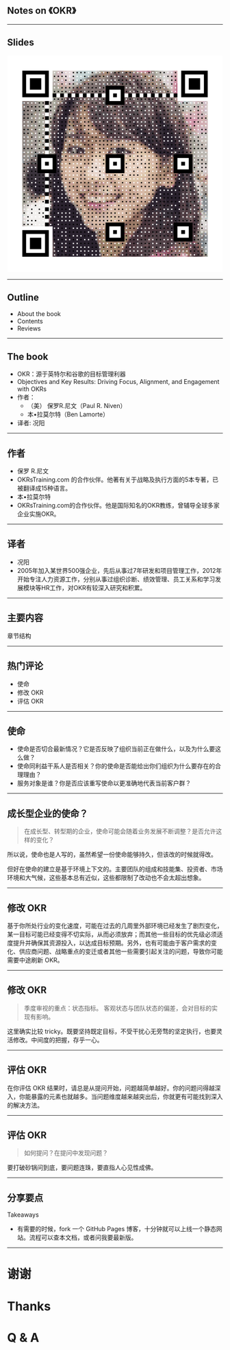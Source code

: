

## Notes on 《OKR》


---


## Slides

![](assets/image/gakki-okr-talk.gif)


---


## Outline

- About the book
- Contents
- Reviews


---


## The book

- OKR：源于英特尔和谷歌的目标管理利器
- Objectives and Key Results: Driving Focus, Alignment, and Engagement with OKRs
- 作者：
  - （美） 保罗R.尼文（Paul R. Niven）
  - 本•拉莫尔特（Ben Lamorte） 
- 译者: 况阳


---


## 作者

- 保罗 R.尼文
- OKRsTraining.com 的合作伙伴。他著有关于战略及执行方面的5本专著，已被翻译成15种语言。
- 本•拉莫尔特
- OKRsTraining.com的合作伙伴。他是国际知名的OKR教练，曾辅导全球多家企业实施OKR。


---

## 译者

- 况阳
- 2005年加入某世界500强企业，先后从事过7年研发和项目管理工作，2012年开始专注人力资源工作，分别从事过组织诊断、绩效管理、员工关系和学习发展模块等HR工作，对OKR有较深入研究和积累。

---


## 主要内容

章节结构


---


## 热门评论

- 使命
- 修改 OKR
- 评估 OKR


---


## 使命

- 使命是否切合最新情况？它是否反映了组织当前正在做什么，以及为什么要这么做？
- 使命同利益干系人是否相关？你的使命是否能给出你们组织为什么要存在的合理理由？
- 服务对象是谁？你是否应该重写使命以更准确地代表当前客户群？

---


## 成长型企业的使命？

> 在成长型、转型期的企业，使命可能会随着业务发展不断调整？是否允许这样的变化？

所以说，使命也是人写的，虽然希望一份使命能够持久，但该改的时候就得改。

但好在使命的建立是基于环境上下文的。主要团队的组成和技能集、投资者、市场环境和大气候，这些基本总有近似，这些都限制了改动也不会太超出想象。



---


## 修改 OKR

基于你所处行业的变化速度，可能在过去的几周里外部环境已经发生了剧烈变化，某一目标可能已经变得不切实际，从而必须放弃；而其他一些目标的优先级必须适度提升并确保其资源投入，以达成目标预期。另外，也有可能由于客户需求的变化、供应商问题、战略重点的变迁或者其他一些需要引起关注的问题，导致你可能需要中途刷新 OKR。


---


## 修改 OKR

> 季度审视的重点：状态指标。 客观状态与团队状态的偏差，会对目标的实现有影响。

这里确实比较 tricky。既要坚持既定目标，不受干扰心无旁骛的坚定执行，也要灵活修改。中间度的把握，存乎一心。


---


## 评估 OKR

在你评估 OKR 结果时，请总是从提问开始，问题越简单越好。你的问题问得越深入，你能暴露的元素也就越多。当问题维度越来越突出后，你就更有可能找到深入的解决方法。


---


## 评估 OKR

> 如何提问？在提问中发现问题？

要打破砂锅问到底，要问题连珠，要直指人心见性成佛。


---


## 分享要点

Takeaways

- 有需要的时候，fork 一个 GitHub Pages 博客，十分钟就可以上线一个静态网站。流程可以查本文档，或者问我要最新版。


---


# 谢谢
# Thanks
# Q & A

